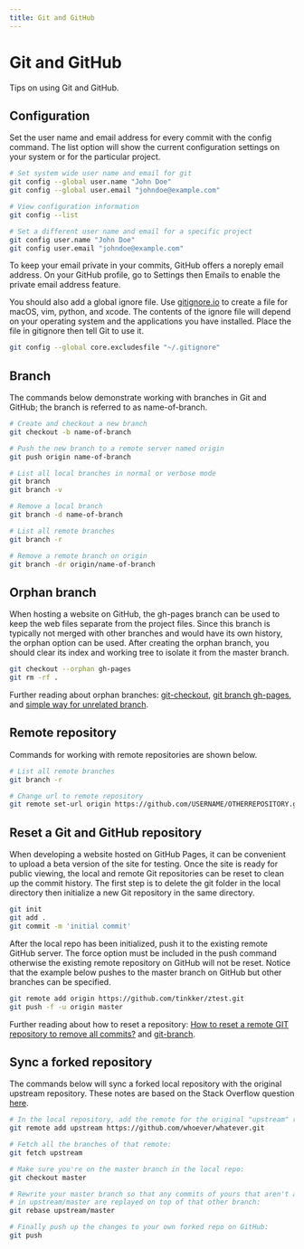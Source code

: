 ```yaml
---
title: Git and GitHub
---
```


# Git and GitHub

Tips on using Git and GitHub.

## Configuration

Set the user name and email address for every commit with the config command. The list option will show the current configuration settings on your system or for the particular project.

```bash
# Set system wide user name and email for git
git config --global user.name "John Doe"
git config --global user.email "johndoe@example.com"

# View configuration information
git config --list

# Set a different user name and email for a specific project
git config user.name "John Doe"
git config user.email "johndoe@example.com"
```

To keep your email private in your commits, GitHub offers a noreply email
address. On your GitHub profile, go to Settings then Emails to enable the
private email address feature.

You should also add a global ignore file. Use
[gitignore.io](https://www.gitignore.io) to create a file for macOS, vim,
python, and xcode. The contents of the ignore file will depend on your operating system and the applications you have installed. Place the file in
gitignore then tell Git to use it.

```bash
git config --global core.excludesfile "~/.gitignore"
```

## Branch

The commands below demonstrate working with branches in Git and GitHub; the branch is referred to as name-of-branch.

```bash
# Create and checkout a new branch 
git checkout -b name-of-branch

# Push the new branch to a remote server named origin
git push origin name-of-branch

# List all local branches in normal or verbose mode
git branch
git branch -v

# Remove a local branch
git branch -d name-of-branch

# List all remote branches
git branch -r

# Remove a remote branch on origin
git branch -dr origin/name-of-branch
```

## Orphan branch

When hosting a website on GitHub, the gh-pages branch can be used to keep the
web files separate from the project files. Since this branch is typically not
merged with other branches and would have its own history, the orphan option can be used. After creating the orphan branch, you should clear its
index and working tree to isolate it from the master branch.

```bash
git checkout --orphan gh-pages
git rm -rf .
```

Further reading about orphan branches: [git-checkout](https://git-scm.com/docs/git-checkout), [git branch gh-pages](http://stackoverflow.com/questions/4750520/git-branch-gh-pages), and [simple way for unrelated branch](http://stackoverflow.com/questions/1384325/in-git-is-there-a-simple-way-of-introducing-an-unrelated-branch-to-a-repository).

## Remote repository

Commands for working with remote repositories are shown below.

```bash
# List all remote branches
git branch -r

# Change url to remote repository
git remote set-url origin https://github.com/USERNAME/OTHERREPOSITORY.git
```

## Reset a Git and GitHub repository

When developing a website hosted on GitHub Pages, it can be convenient to
upload a beta version of the site for testing. Once the site is ready for
public viewing, the local and remote Git repositories can be reset to clean up
the commit history. The first step is to delete the git folder in the local
directory then initialize a new Git repository in the same directory.

```bash
git init
git add .
git commit -m 'initial commit'
```

After the local repo has been initialized, push it to the existing remote GitHub server. The force option must be included in the push command otherwise the existing remote repository on GitHub will not be reset. Notice that the example below pushes to the master branch on GitHub but other branches can be specified.

```bash
git remote add origin https://github.com/tinkker/ztest.git
git push -f -u origin master
```

Further reading about how to reset a repository: [How to reset a remote GIT repository to remove all commits?](http://stackoverflow.com/questions/2006172/how-to-reset-a-remote-git-repository-to-remove-all-commits) and [git-branch](http://git-scm.com/docs/git-branch).

## Sync a forked repository

The commands below will sync a forked local repository with the original
upstream repository. These notes are based on the Stack Overflow question 
[here](https://stackoverflow.com/questions/7244321/how-do-i-update-a-github-forked-repository). 

```bash
# In the local repository, add the remote for the original "upstream" repo:
git remote add upstream https://github.com/whoever/whatever.git

# Fetch all the branches of that remote:
git fetch upstream

# Make sure you're on the master branch in the local repo:
git checkout master

# Rewrite your master branch so that any commits of yours that aren't already
# in upstream/master are replayed on top of that other branch:
git rebase upstream/master

# Finally push up the changes to your own forked repo on GitHub:
git push
```
